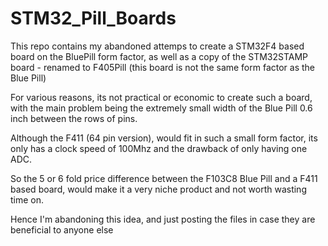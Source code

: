# STM32_Pill_Boards

This repo contains my abandoned attemps to create a STM32F4 based board on the BluePill form factor, 
as well as a copy of the STM32STAMP board - renamed to F405Pill (this board is not the same form factor as the Blue Pill)

For various reasons, its not practical or economic to create such a board, with the main problem being the extremely small width of the Blue Pill
0.6 inch between the rows of pins.

Although the F411 (64 pin version), would fit in such a small form factor, its only has a clock speed of 100Mhz and the drawback of only having one ADC.

So the 5 or 6 fold price difference between the F103C8 Blue Pill and a F411 based board, would make it a very niche product and not worth wasting time on.

Hence I'm abandoning this idea, and just posting the files in case they are beneficial to anyone else


